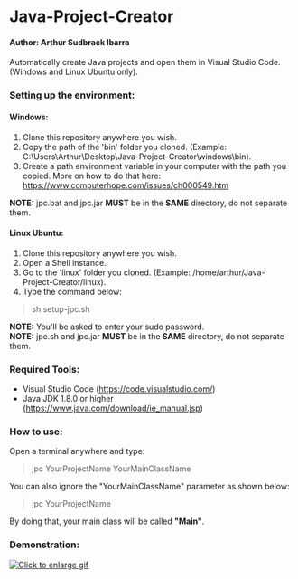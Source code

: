 # Java-Project-Creator

#### Author: Arthur Sudbrack Ibarra
Automatically create Java projects and open them in Visual Studio Code. (Windows and Linux Ubuntu only).

### Setting up the environment:

#### Windows:
1. Clone this repository anywhere you wish.
2. Copy the path of the 'bin' folder you cloned. (Example: C:\Users\Arthur\Desktop\Java-Project-Creator\windows\bin).
3. Create a path environment variable in your computer with the path you copied. More on how to do that here: https://www.computerhope.com/issues/ch000549.htm

**NOTE:** jpc.bat and jpc.jar **MUST** be in the **SAME** directory, do not separate them.

#### Linux Ubuntu:
1. Clone this repository anywhere you wish.
2. Open a Shell instance.
3. Go to the 'linux' folder you cloned. (Example: /home/arthur/Java-Project-Creator/linux).
4. Type the command below:
> sh setup-jpc.sh

**NOTE:** You'll be asked to enter your sudo password.<br>
**NOTE:** jpc.sh and jpc.jar **MUST** be in the **SAME** directory, do not separate them.

### Required Tools:
* Visual Studio Code (https://code.visualstudio.com/)
* Java JDK 1.8.0 or higher (https://www.java.com/download/ie_manual.jsp)

### How to use:
Open a terminal anywhere and type:

> jpc YourProjectName YourMainClassName

You can also ignore the "YourMainClassName" parameter as shown below:

> jpc YourProjectName

By doing that, your main class will be called **"Main"**.

### Demonstration:
<a href="https://drive.google.com/uc?export=view&id=1zsAQF-bxamC9EHQWEqjD30A4l9N9G-sk">
<img src="https://drive.google.com/uc?export=view&id=1zsAQF-bxamC9EHQWEqjD30A4l9N9G-sk" style="max-width: 100%; height: auto" title="Click to enlarge gif"/>
